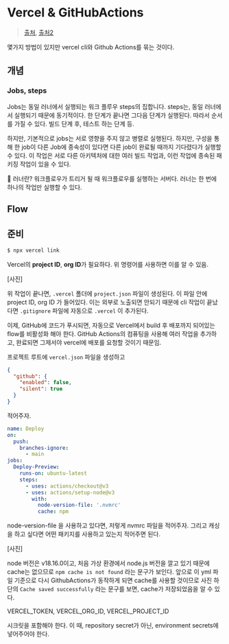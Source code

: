 # Vercel & GitHubActions

> [출처](https://vercel.com/guides/how-can-i-use-github-actions-with-vercel), [출처2](https://www.eliostruyf.com/deploy-site-vercel-github-actions-releases/)

몇가지 방법이 있지만 vercel cli와 Github Actions를 묶는 것이다.

## 개념

### Jobs, steps

Jobs는 동일 러너에서 실행되는 워크 플루우 steps의 집합니다. steps는, 동일 러너에서 실행되기 때문에 동기적이다. 한 단계가 끝나면 그다음 단계가 실행된다. 따라서 순서를 가질 수 있다. 빌드 단계 후, 테스트 하는 단계 등.

하지만, 기본적으로 jobs는 서로 영향을 주지 않고 병렬로 실행된다. 하지만, 구성을 통해 한 job이 다른 Job에 종속성이 있다면 다른 job이 완료될 때까지 기다렸다가 실행할 수 있다. 이 작업은 서로 다른 아키텍처에 대한 여러 빌드 작업과, 이런 작업에 종속된 패키징 작업이 있을 수 있다.

📌 러너란? 워크플로우가 트리거 될 때 워크플로우를 실행하는 서버다. 러너는 한 번에 하나의 작업만 실행할 수 있다.

## Flow

## 준비

```sh
$ npx vercel link
```

Vercel의 **project ID**, **org ID**가 필요하다. 위 명령어를 사용하면 이를 알 수 있음.

[사진]

위 작업이 끝나면, `.vercel` 폴더에 `project.json` 파일이 생성된다. 이 파일 안에 project ID, org ID 가 들어있다. 이는 외부로 노출되면 안되기 때문에 cli 작업이 끝났다면 `.gitignore` 파일에 자동으로 `.vercel` 이 추가된다.

이제, GitHub에 코드가 푸시되면, 자동으로 Vercel에서 build 후 배포까지 되어있는 flow를 비활성화 해야 한다. GitHub Actions의 컴퓨팅을 사용해 여러 작업을 추가하고, 완료되면 그제서야 vercel에 배포를 요청할 것이기 때문임.

프로젝트 루트에 `vercel.json` 파일을 생성하고

```json
{
  "github": {
    "enabled": false,
    "silent": true
  }
}
```

적어주자.

```yaml
name: Deploy
on:
  push:
    branches-ignore:
      - main
jobs:
  Deploy-Preview:
    runs-on: ubuntu-latest
    steps:
      - uses: actions/checkout@v3
      - uses: actions/setup-node@v3
        with:
          node-version-file: '.nvmrc'
          cache: npm
```

node-version-file 을 사용하고 있다면, 저렇게 nvmrc 파일을 적어주자. 그리고 캐싱을 하고 싶다면 어떤 패키지를 사용하고 있는지 적어주면 된다.

[사진]

node 버전은 v18.16.0이고, 처음 가상 환경에서 node.js 버전을 깔고 있기 때문에 cache는 없으므로 `npm cache is not found` 라는 문구가 보인다. 앞으로 이 yml 파일 기준으로 다시 GithubActions가 동작하게 되면 cache를 사용할 것이므로 사진 하단의 `Cache saved successfully` 라는 문구를 보면, cache가 저장되었음을 알 수 있다.

VERCEL_TOKEN, VERCEL_ORG_ID, VERCEL_PROJECT_ID

시크릿을 포함해야 한다. 이 때, repository secret가 아닌, environment secrets에 넣어주어야 한다.
